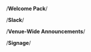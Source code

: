 /********Welcome Pack********/



/********Slack********/



/********Venue-Wide Announcements********/



/********Signage********/